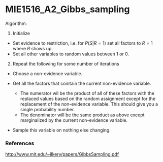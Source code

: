 # MIE1516_A2_Gibbs_sampling
Algorithm: 
1. Initialize 
* Set evidence to restriction, i.e. for $P(S|R=1)$ set all factors to $R=1$ where $R$ shows up. 
* Set all other variables to random values between 1 or 0. 

2. Repeat the following for some number of iterations 
* Choose a non-evidence variable. 
* Get all the factors that cointain the current non-evidence variable.
  * The numerator wil be the product of all of these factors with the replaced values based on the random assignment except for the replacement of the non-evidence variable. This should give you a single probability number. 
  * The denominator will be the same product as above except marginalized by the current non-evidence variable. 
  
* Sample this variable on nothing else changing. 


### References
http://www.mit.edu/~ilkery/papers/GibbsSampling.pdf

